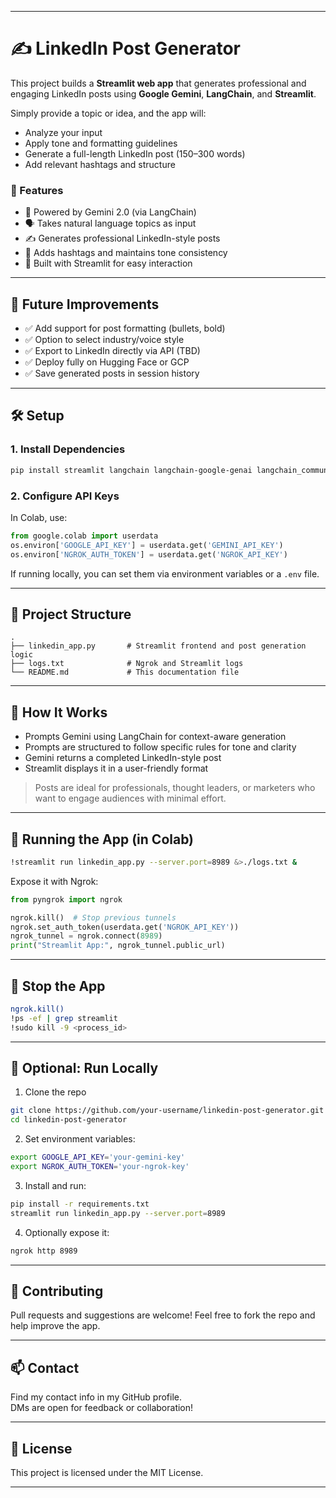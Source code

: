 
---

# ✍️ LinkedIn Post Generator

This project builds a **Streamlit web app** that generates professional and engaging LinkedIn posts using **Google Gemini**, **LangChain**, and **Streamlit**.

Simply provide a topic or idea, and the app will:

- Analyze your input
- Apply tone and formatting guidelines
- Generate a full-length LinkedIn post (150–300 words)
- Add relevant hashtags and structure

### 🚀 Features

- 🧠 Powered by Gemini 2.0 (via LangChain)
- 🗣️ Takes natural language topics as input
- ✍️ Generates professional LinkedIn-style posts
- 🔗 Adds hashtags and maintains tone consistency
- 🎨 Built with Streamlit for easy interaction

---

## 🔮 Future Improvements

- ✅ Add support for post formatting (bullets, bold)
- ✅ Option to select industry/voice style
- ✅ Export to LinkedIn directly via API (TBD)
- ✅ Deploy fully on Hugging Face or GCP
- ✅ Save generated posts in session history

---

## 🛠️ Setup

### 1. Install Dependencies

```bash
pip install streamlit langchain langchain-google-genai langchain_community pyngrok google-generativeai
```

### 2. Configure API Keys

In Colab, use:

```python
from google.colab import userdata
os.environ['GOOGLE_API_KEY'] = userdata.get('GEMINI_API_KEY')
os.environ['NGROK_AUTH_TOKEN'] = userdata.get('NGROK_API_KEY')
```

If running locally, you can set them via environment variables or a `.env` file.

---

## 🧱 Project Structure

```
.
├── linkedin_app.py       # Streamlit frontend and post generation logic
├── logs.txt              # Ngrok and Streamlit logs
└── README.md             # This documentation file
```

---

## 🧠 How It Works

- Prompts Gemini using LangChain for context-aware generation
- Prompts are structured to follow specific rules for tone and clarity
- Gemini returns a completed LinkedIn-style post
- Streamlit displays it in a user-friendly format

> Posts are ideal for professionals, thought leaders, or marketers who want to engage audiences with minimal effort.

---

## 🚀 Running the App (in Colab)

```bash
!streamlit run linkedin_app.py --server.port=8989 &>./logs.txt &
```

Expose it with Ngrok:

```python
from pyngrok import ngrok

ngrok.kill()  # Stop previous tunnels
ngrok.set_auth_token(userdata.get('NGROK_API_KEY'))
ngrok_tunnel = ngrok.connect(8989)
print("Streamlit App:", ngrok_tunnel.public_url)
```

---

## 🛑 Stop the App

```bash
ngrok.kill()
!ps -ef | grep streamlit
!sudo kill -9 <process_id>
```

---

## 🔁 Optional: Run Locally

1. Clone the repo

```bash
git clone https://github.com/your-username/linkedin-post-generator.git
cd linkedin-post-generator
```

2. Set environment variables:

```bash
export GOOGLE_API_KEY='your-gemini-key'
export NGROK_AUTH_TOKEN='your-ngrok-key'
```

3. Install and run:

```bash
pip install -r requirements.txt
streamlit run linkedin_app.py --server.port=8989
```

4. Optionally expose it:

```bash
ngrok http 8989
```

---

## 🤝 Contributing

Pull requests and suggestions are welcome! Feel free to fork the repo and help improve the app.

---

## 📫 Contact

Find my contact info in my GitHub profile.  
DMs are open for feedback or collaboration!

---

## 📜 License

This project is licensed under the MIT License.

---
